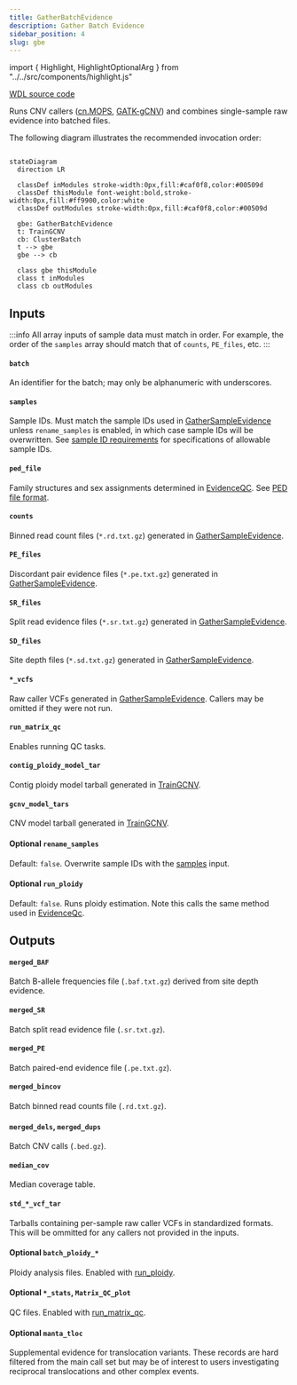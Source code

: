 ```yaml
---
title: GatherBatchEvidence
description: Gather Batch Evidence
sidebar_position: 4
slug: gbe
---
```


import { Highlight, HighlightOptionalArg } from "../../src/components/highlight.js"

[WDL source code](https://github.com/broadinstitute/gatk-sv/blob/main/wdl/GatherBatchEvidence.wdl)

Runs CNV callers ([cn.MOPS](https://academic.oup.com/nar/article/40/9/e69/1136601), [GATK-gCNV](https://github.com/broadinstitute/gatk)) 
and combines single-sample raw evidence into batched files.

The following diagram illustrates the recommended invocation order:

```mermaid

stateDiagram
  direction LR
  
  classDef inModules stroke-width:0px,fill:#caf0f8,color:#00509d
  classDef thisModule font-weight:bold,stroke-width:0px,fill:#ff9900,color:white
  classDef outModules stroke-width:0px,fill:#caf0f8,color:#00509d

  gbe: GatherBatchEvidence
  t: TrainGCNV
  cb: ClusterBatch
  t --> gbe
  gbe --> cb
  
  class gbe thisModule
  class t inModules
  class cb outModules
```

## Inputs

:::info
All array inputs of sample data must match in order. For example, the order of the `samples` array should match that of
`counts`, `PE_files`, etc.
:::

#### `batch`
An identifier for the batch; may only be alphanumeric with underscores.

#### `samples`
Sample IDs. Must match the sample IDs used in [GatherSampleEvidence](./gse#sample_id) unless `rename_samples` is enabled, in 
which case sample IDs will be overwritten. See [sample ID requirements](/docs/gs/inputs#sampleids) for specifications 
of allowable sample IDs.

#### `ped_file`
Family structures and sex assignments determined in [EvidenceQC](./eqc). See [PED file format](/docs/gs/inputs#ped-format).

#### `counts`
Binned read count files (`*.rd.txt.gz`) generated in [GatherSampleEvidence](./gse#coverage-counts).

#### `PE_files`
Discordant pair evidence files (`*.pe.txt.gz`) generated in [GatherSampleEvidence](./gse#pesr-disc).

#### `SR_files`
Split read evidence files (`*.sr.txt.gz`) generated in [GatherSampleEvidence](./gse#pesr-split).

#### `SD_files`
Site depth files (`*.sd.txt.gz`) generated in [GatherSampleEvidence](./gse#pesr-sd).

#### `*_vcfs`
Raw caller VCFs generated in [GatherSampleEvidence](./gse#outputs). Callers may be omitted if they were not run.

#### `run_matrix_qc`
Enables running QC tasks.

#### `contig_ploidy_model_tar`
Contig ploidy model tarball generated in [TrainGCNV](./gcnv#cohort_contig_ploidy_model_tar).

#### `gcnv_model_tars`
CNV model tarball generated in [TrainGCNV](./gcnv#cohort_gcnv_model_tars).

#### <HighlightOptionalArg>Optional</HighlightOptionalArg> `rename_samples`
Default: `false`. Overwrite sample IDs with the [samples](#samples) input.

#### <HighlightOptionalArg>Optional</HighlightOptionalArg> `run_ploidy`
Default: `false`. Runs ploidy estimation. Note this calls the same method used in [EvidenceQc](./eqc).

## Outputs

#### `merged_BAF`
Batch B-allele frequencies file (`.baf.txt.gz`) derived from site depth evidence.

#### `merged_SR`
Batch split read evidence file (`.sr.txt.gz`).

#### `merged_PE`
Batch paired-end evidence file (`.pe.txt.gz`).

#### `merged_bincov`
Batch binned read counts file (`.rd.txt.gz`).

#### `merged_dels`, `merged_dups`
Batch CNV calls (`.bed.gz`).

#### `median_cov`
Median coverage table.

#### `std_*_vcf_tar`
Tarballs containing per-sample raw caller VCFs in standardized formats. This will be ommitted for any callers not 
provided in the inputs.

#### <HighlightOptionalArg>Optional</HighlightOptionalArg>  `batch_ploidy_*`
Ploidy analysis files. Enabled with [run_ploidy](#optional-run_ploidy).

#### <HighlightOptionalArg>Optional</HighlightOptionalArg>  `*_stats`, `Matrix_QC_plot`
QC files. Enabled with [run_matrix_qc](#run_matrix_qc).

#### <HighlightOptionalArg>Optional</HighlightOptionalArg>  `manta_tloc`
Supplemental evidence for translocation variants. These records are hard filtered from the main call set but may be of 
interest to users investigating reciprocal translocations and other complex events.



